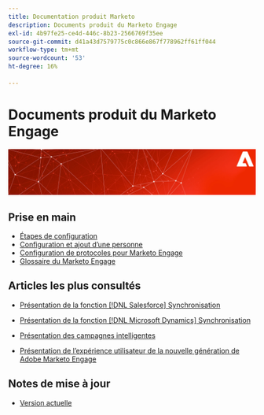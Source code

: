 ```yaml
---
title: Documentation produit Marketo
description: Documents produit du Marketo Engage
exl-id: 4b97fe25-ce4d-446c-8b23-2566769f35ee
source-git-commit: d41a43d7579775c0c866e867f778962ff61ff044
workflow-type: tm+mt
source-wordcount: '53'
ht-degree: 16%

---
```


# Documents produit du Marketo Engage

![](assets/marketo-docs-banner.jpg)

## Prise en main

* [Étapes de configuration](/help/marketo/getting-started/initial-setup/setup-steps.md)
* [Configuration et ajout d’une personne](/help/marketo/getting-started/quick-wins/get-set-up-and-add-a-person.md)
* [Configuration de protocoles pour Marketo Engage](/help/marketo/getting-started/initial-setup/configure-protocols-for-marketo.md)
* [Glossaire du Marketo Engage](/help/marketo/getting-started/things-to-know/marketo-engage-glossary.md)

## Articles les plus consultés

* [Présentation de la fonction [!DNL Salesforce] Synchronisation](/help/marketo/product-docs/crm-sync/salesforce-sync/understanding-the-salesforce-sync.md)

* [Présentation de la fonction [!DNL Microsoft Dynamics] Synchronisation](/help/marketo/product-docs/crm-sync/microsoft-dynamics-sync/understanding-the-microsoft-dynamics-sync.md)

* [Présentation des campagnes intelligentes](/help/marketo/product-docs/core-marketo-concepts/smart-campaigns/understanding-smart-campaigns.md)

* [Présentation de l’expérience utilisateur de la nouvelle génération de Adobe Marketo Engage](/help/marketo/product-docs/marketo-engage-modern-ux/overview.md)

## Notes de mise à jour

* [Version actuelle](/help/marketo/release-notes/current.md)
